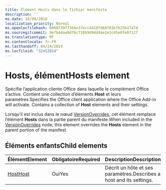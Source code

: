 ```yaml
---
title: Élément Hosts dans le fichier manifeste
description: ''
ms.date: 10/09/2018
localization_priority: Normal
ms.openlocfilehash: 606073977366e37ecc4419f468f01bfb25647a7d
ms.sourcegitcommit: 9e7b4daa8d76c710b9d9dd4ae2e3c45e8fe07127
ms.translationtype: MT
ms.contentlocale: fr-FR
ms.lasthandoff: 04/24/2019
ms.locfileid: "32452024"
---
```

# <a name="hosts-element"></a><span data-ttu-id="658f4-102">Hosts, élément</span><span class="sxs-lookup"><span data-stu-id="658f4-102">Hosts element</span></span>

<span data-ttu-id="658f4-p101">Spécifie l’application cliente Office dans laquelle le complément Office s’active. Contient une collection d’éléments **Host** et leurs paramètres.</span><span class="sxs-lookup"><span data-stu-id="658f4-p101">Specifies the Office client application where the Office Add-in will activate. Contains a collection of **Host** elements and their settings.</span></span> 

<span data-ttu-id="658f4-105">Lorsqu’il est inclus dans le nœud [VersionOverrides](versionoverrides.md), cet élément remplace l’élément **Hosts** dans la partie parent du manifeste.</span><span class="sxs-lookup"><span data-stu-id="658f4-105">When included in the [VersionOverrides](versionoverrides.md) node, this element overrides the **Hosts** element in the parent portion of the manifest.</span></span> 

## <a name="child-elements"></a><span data-ttu-id="658f4-106">Éléments enfants</span><span class="sxs-lookup"><span data-stu-id="658f4-106">Child elements</span></span>

|  <span data-ttu-id="658f4-107">Élément</span><span class="sxs-lookup"><span data-stu-id="658f4-107">Element</span></span> |  <span data-ttu-id="658f4-108">Obligatoire</span><span class="sxs-lookup"><span data-stu-id="658f4-108">Required</span></span>  |  <span data-ttu-id="658f4-109">Description</span><span class="sxs-lookup"><span data-stu-id="658f4-109">Description</span></span>  |
|:-----|:-----|:-----|
|  [<span data-ttu-id="658f4-110">Host</span><span class="sxs-lookup"><span data-stu-id="658f4-110">Host</span></span>](host.md)    |  <span data-ttu-id="658f4-111">Oui</span><span class="sxs-lookup"><span data-stu-id="658f4-111">Yes</span></span>   |  <span data-ttu-id="658f4-112">Décrit un hôte et ses paramètres.</span><span class="sxs-lookup"><span data-stu-id="658f4-112">Describes a host and its settings.</span></span> |
